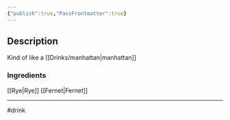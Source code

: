 ```yaml
---
{"publish":true,"PassFrontmatter":true}
---
```



## Description

Kind of like a [[Drinks/manhattan\|manhattan]]
### Ingredients
[[Rye\|Rye]]
[[Fernet\|Fernet]]


---
#drink
